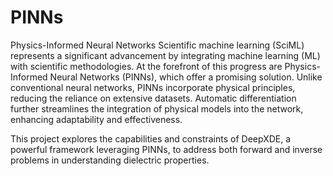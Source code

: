 # PINNs
Physics-Informed Neural Networks
Scientific machine learning (SciML) represents a significant advancement by integrating machine learning (ML) with scientific methodologies. At the forefront of this progress are Physics-Informed Neural Networks (PINNs), which offer a promising solution. Unlike conventional neural networks, PINNs incorporate physical principles, reducing the reliance on extensive datasets. Automatic differentiation further streamlines the integration of physical models into the network, enhancing adaptability and effectiveness.

This project explores the capabilities and constraints of DeepXDE, a powerful framework leveraging PINNs, to address both forward and inverse problems in understanding dielectric properties.
